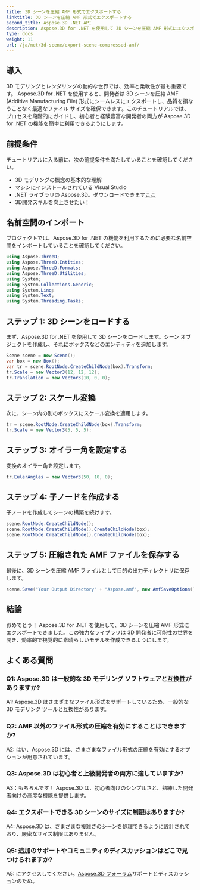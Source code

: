 ```yaml
---
title: 3D シーンを圧縮 AMF 形式でエクスポートする
linktitle: 3D シーンを圧縮 AMF 形式でエクスポートする
second_title: Aspose.3D .NET API
description: Aspose.3D for .NET を使用して 3D シーンを圧縮 AMF 形式にエクスポートする方法を学びます。このステップバイステップのガイドを使用して、開発スキルを強化してください。
type: docs
weight: 11
url: /ja/net/3d-scene/export-scene-compressed-amf/
---
```

## 導入

3D モデリングとレンダリングの動的な世界では、効率と柔軟性が最も重要です。 Aspose.3D for .NET を使用すると、開発者は 3D シーンを圧縮 AMF (Additive Manufacturing File) 形式にシームレスにエクスポートし、品質を損なうことなく最適なファイル サイズを確保できます。このチュートリアルでは、プロセスを段階的にガイドし、初心者と経験豊富な開発者の両方が Aspose.3D for .NET の機能を簡単に利用できるようにします。

## 前提条件

チュートリアルに入る前に、次の前提条件を満たしていることを確認してください。

- 3D モデリングの概念の基本的な理解
- マシンにインストールされている Visual Studio
-  .NET ライブラリの Aspose.3D。ダウンロードできます[ここ](https://releases.aspose.com/3d/net/)
- 3D開発スキルを向上させたい！

## 名前空間のインポート

プロジェクトでは、Aspose.3D for .NET の機能を利用するために必要な名前空間をインポートしていることを確認してください。

```csharp
using Aspose.ThreeD;
using Aspose.ThreeD.Entities;
using Aspose.ThreeD.Formats;
using Aspose.ThreeD.Utilities;
using System;
using System.Collections.Generic;
using System.Linq;
using System.Text;
using System.Threading.Tasks;
```

## ステップ 1: 3D シーンをロードする

まず、Aspose.3D for .NET を使用して 3D シーンをロードします。シーン オブジェクトを作成し、それにボックスなどのエンティティを追加します。

```csharp
Scene scene = new Scene();
var box = new Box();
var tr = scene.RootNode.CreateChildNode(box).Transform;
tr.Scale = new Vector3(12, 12, 12);
tr.Translation = new Vector3(10, 0, 0);
```

## ステップ 2: スケール変換

次に、シーン内の別のボックスにスケール変換を適用します。

```csharp
tr = scene.RootNode.CreateChildNode(box).Transform;
tr.Scale = new Vector3(5, 5, 5);
```

## ステップ 3: オイラー角を設定する

変換のオイラー角を設定します。

```csharp
tr.EulerAngles = new Vector3(50, 10, 0);
```

## ステップ 4: 子ノードを作成する

子ノードを作成してシーンの構築を続けます。

```csharp
scene.RootNode.CreateChildNode();
scene.RootNode.CreateChildNode().CreateChildNode(box);
scene.RootNode.CreateChildNode().CreateChildNode(box);
```

## ステップ 5: 圧縮された AMF ファイルを保存する

最後に、3D シーンを圧縮 AMF ファイルとして目的の出力ディレクトリに保存します。

```csharp
scene.Save("Your Output Directory" + "Aspose.amf", new AmfSaveOptions() { EnableCompression = false });
```

## 結論

おめでとう！ Aspose.3D for .NET を使用して、3D シーンを圧縮 AMF 形式にエクスポートできました。この強力なライブラリは 3D 開発者に可能性の世界を開き、効率的で視覚的に素晴らしいモデルを作成できるようにします。

## よくある質問

### Q1: Aspose.3D は一般的な 3D モデリング ソフトウェアと互換性がありますか?

A1: Aspose.3D はさまざまなファイル形式をサポートしているため、一般的な 3D モデリング ツールと互換性があります。

### Q2: AMF 以外のファイル形式の圧縮を有効にすることはできますか?

A2: はい、Aspose.3D には、さまざまなファイル形式の圧縮を有効にするオプションが用意されています。

### Q3: Aspose.3D は初心者と上級開発者の両方に適していますか?

A3：もちろんです！ Aspose.3D は、初心者向けのシンプルさと、熟練した開発者向けの高度な機能を提供します。

### Q4: エクスポートできる 3D シーンのサイズに制限はありますか?

A4: Aspose.3D は、さまざまな複雑さのシーンを処理できるように設計されており、厳密なサイズ制限はありません。

### Q5: 追加のサポートやコミュニティのディスカッションはどこで見つけられますか?

A5: にアクセスしてください。[Aspose.3D フォーラム](https://forum.aspose.com/c/3d/18)サポートとディスカッションのため。